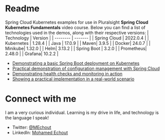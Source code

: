 # Readme
Spring Cloud Kubernetes examples for use in Pluralsight **Spring Cloud Kubernetes Fundamentals** video course. Below you can find a list of technologies used in the demos, along with their respective versions:
| Technology    | Version |
| -------- | ------- |
| Spring Cloud  | 2022.0.4 |
| Kubernetes | 1.28.4 |
| Java    | 17.0.9 |
| Maven| 3.9.5  |
| Docker| 24.0.7 |
| Minikube| 1.32.0 |
| Helm| 3.13.2 |
| Spring Boot | 3.2.0  |
| Prometheus| 2.48.0 |
| Grafana| 10.2.2 |

- [Demonstrating a basic Spring Boot deployment on Kubernetes](https://github.com/SimoCs/spring-cloud-kubernetes-fundamentals/tree/main/FirstDemoSpringCloudKubernetes/CoffeeShop)
- [Practical demonstration of configuration management with Spring Cloud](https://github.com/SimoCs/spring-cloud-kubernetes-fundamentals/tree/main/SecondDemoSpringCloudKubernetes)
- [Demonstrating health checks and monitoring in action](https://github.com/SimoCs/spring-cloud-kubernetes-fundamentals/tree/main/ThirdDemoSpringCloudKubernetes/CoffeeShop)
- [Showing a practical implementation in a real-world scenario](https://github.com/SimoCs/)

# Connect with me
I am a very curious individual. Learning is my drive in life, and technology is the language I speak!

- Twitter: [@MEchout](https://twitter.com/MEchout)
- LinkedIn: [Mohamed Echout](https://www.linkedin.com/in/mohamed-echout/)
